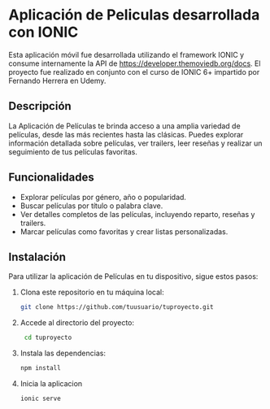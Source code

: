 # Aplicación de Peliculas desarrollada con IONIC

Esta aplicación móvil fue desarrollada utilizando el framework IONIC y consume internamente la API de https://developer.themoviedb.org/docs.
El proyecto fue realizado en conjunto con el curso de IONIC 6+ impartido por Fernando Herrera en Udemy.

## Descripción

La Aplicación de Películas te brinda acceso a una amplia variedad de películas, desde las más recientes hasta las clásicas. Puedes explorar información detallada sobre películas, ver trailers, leer reseñas y realizar un seguimiento de tus películas favoritas.

## Funcionalidades

- Explorar películas por género, año o popularidad.
- Buscar películas por título o palabra clave.
- Ver detalles completos de las películas, incluyendo reparto, reseñas y trailers.
- Marcar películas como favoritas y crear listas personalizadas.

## Instalación

Para utilizar la aplicación de Películas en tu dispositivo, sigue estos pasos:

1. Clona este repositorio en tu máquina local:

   ```bash
   git clone https://github.com/tuusuario/tuproyecto.git
2. Accede al directorio del proyecto:
   
   ```bash
    cd tuproyecto
3. Instala las dependencias:

    ```bash
    npm install
4. Inicia la aplicacion

    ```bash
    ionic serve


